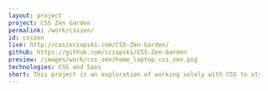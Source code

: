 ```yaml
---
layout: project
project: CSS Zen Garden
permalink: /work/csszen/
id: csszen
live: http://casieczapski.com/CSS-Zen-Garden/
github: https://github.com/cczapski/CSS-Zen-Garden
preview: /images/work/css_zen/home_laptop_css_zen.png
technologies: CSS and Sass
short: This project is an exploration of working solely with CSS to style a webpage and the design is inspired by the De Stijl movement of the early 1900's. You can view the original CSS Zen Garden website <a href="http://www.csszengarden.com/">here</a>.
---
```

